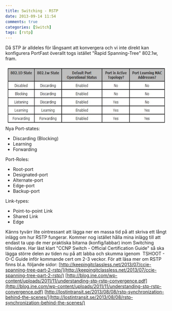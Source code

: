 ```yaml
---
title: Switching - RSTP
date: 2013-09-14 11:54
comments: true
categories: [Switch]
tags: [rstp]
---
```

Då STP är alldeles för långsamt att konvergera och vi inte direkt kan konfigurera PortFast överallt togs istället "Rapid Spanning-Tree" 802.1w, fram.

![RSTP-Ports](/assets/images/2013/09/rstp-ports.jpg) Nya Port-states:

*   Discarding (Blocking)
*   Learning
*   Forwarding

Port-Roles:

*   Root-port
*   Designated-port
*   Alternate-port
*   Edge-port
*   Backup-port

Link-types:

*   Point-to-point Link
*   Shared Link
*   Edge

Känns tyvärr lite ointressant att lägga ner en massa tid på att skriva ett långt inlägg om hur RSTP fungerar. Kommer nog istället hålla mina inlägg till att endast ta upp de mer praktiska bitarna (konfig/labbar) inom Switching tillsvidare. Har läst klart "CCNP Switch - Official Certification Guide" så ska lägga större delen av tiden nu på att labba och skumma igenom  TSHOOT - O-C Guide inför kommande cert om 2-3 veckor. För att läsa mer om RSTP finns bl.a. följande sidor: [http://keepingitclassless.net/2013/07/ccie-spanning-tree-part-2-rstp/](http://keepingitclassless.net/2013/07/ccie-spanning-tree-part-2-rstp/) [http://blog.ine.com/wp-content/uploads/2011/11/understanding-stp-rstp-convergence.pdf](http://blog.ine.com/wp-content/uploads/2011/11/understanding-stp-rstp-convergence.pdf) [http://lostintransit.se/2013/08/08/rstp-synchronization-behind-the-scenes/](http://lostintransit.se/2013/08/08/rstp-synchronization-behind-the-scenes/)